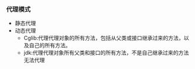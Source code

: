 ### 代理模式

- 静态代理
- 动态代理
    - Cglib:代理代理对象的所有方法，包括从父类或接口继承过来的方法，以及自己的所有方法。
    - jdk:代理代理对象所有父类和接口的所有方法，不是自己继承过来的方法无法代理